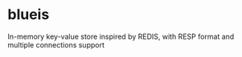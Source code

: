 # blueis
In-memory key-value store inspired by REDIS, with RESP format and multiple connections support
